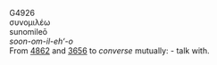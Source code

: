 <body>
  <p>G4926<br>  συνομιλέω  <br> sunomileō  <br><i>soon-om-il-eh‘-o </i><br>From <a href="g4862.htm">4862</a> and <a href="g3656.htm">3656</a>  to <i>converse</i> mutually: - talk with.<br></p>
 </body>